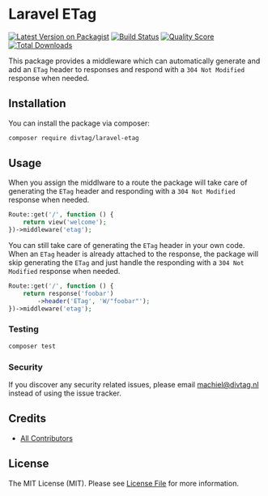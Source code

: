 # Laravel ETag

[![Latest Version on Packagist](https://img.shields.io/packagist/v/divtag/laravel-etag.svg?style=flat-square)](https://packagist.org/packages/divtag/laravel-etag)
[![Build Status](https://img.shields.io/travis/divtag/laravel-etag/master.svg?style=flat-square)](https://travis-ci.org/divtag/laravel-etag)
[![Quality Score](https://img.shields.io/scrutinizer/g/divtag/laravel-etag.svg?style=flat-square)](https://scrutinizer-ci.com/g/divtag/laravel-etag)
[![Total Downloads](https://img.shields.io/packagist/dt/divtag/laravel-etag.svg?style=flat-square)](https://packagist.org/packages/divtag/laravel-etag)

This package provides a middleware which can automatically generate and add an `ETag` header to responses and respond with a `304 Not Modified` response when needed. 

## Installation

You can install the package via composer:

```bash
composer require divtag/laravel-etag
```

## Usage

When you assign the middlware to a route the package will take care of generating the `ETag` header and responding with a `304 Not Modified` response when needed.

``` php
Route::get('/', function () {
    return view('welcome');
})->middleware('etag');
```

You can still take care of generating the `ETag` header in your own code. When an `ETag` header is already attached to the response, the package will skip generating the `ETag` and just handle the responding with a `304 Not Modified` response when needed.

``` php
Route::get('/', function () {
    return response('foobar')
        ->header('ETag', 'W/"foobar"');
})->middleware('etag');
```

### Testing

``` bash
composer test
```

### Security

If you discover any security related issues, please email machiel@divtag.nl instead of using the issue tracker.

## Credits

- [All Contributors](../../contributors)

## License

The MIT License (MIT). Please see [License File](LICENSE.md) for more information.